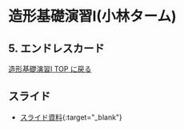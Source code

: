 # 造形基礎演習I(小林ターム)

## 5. エンドレスカード<!-- omit in toc -->

[造形基礎演習I TOP に戻る](./index.md)

## スライド

- [スライド資料](./ad1_05slide.pdf){:target="_blank"}

